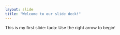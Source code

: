 ```yaml
---
layout: slide
title: "Welcome to our slide deck!"
---
```

This is my first slide: tada:
Use the right arrow to begin!
